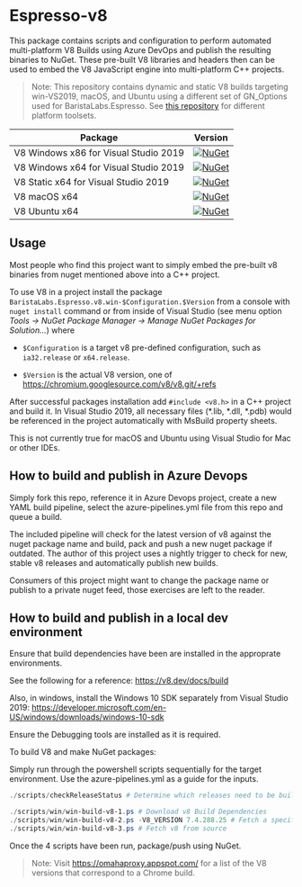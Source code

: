 # Espresso-v8

This package contains scripts and configuration to perform automated multi-platform V8 Builds using Azure DevOps and publish the resulting binaries to NuGet. These pre-built V8 libraries and headers then can be used to embed the V8 JavaScript engine into multi-platform C++ projects.

> Note: This repository contains dynamic and static V8 builds targeting win-VS2019, macOS, and Ubuntu using a different set of GN_Options used for BaristaLabs.Espresso. See [this repository](https://github.com/pmed/v8-nuget) for different platform toolsets.

| Package                     | Version
|-----------------------------|----------------------------------------------------------------------------------------------------------------------|
|V8 Windows x86 for Visual Studio 2019|[![NuGet](https://img.shields.io/nuget/v/BaristaLabs.Espresso.v8.win-ia32.release.svg)](https://www.nuget.org/packages/BaristaLabs.Espresso.v8.win-ia32.release/)|
|V8 Windows x64 for Visual Studio 2019|[![NuGet](https://img.shields.io/nuget/v/BaristaLabs.Espresso.v8.win-x64.release.svg)](https://www.nuget.org/packages/BaristaLabs.Espresso.v8.win-x64.release/)|
|V8 Static x64 for Visual Studio 2019|[![NuGet](https://img.shields.io/nuget/v/BaristaLabs.Espresso.v8-static.win-x64.svg)](https://www.nuget.org/packages/BaristaLabs.Espresso.v8-static.win-x64/)|
|V8 macOS x64|[![NuGet](https://img.shields.io/nuget/v/BaristaLabs.Espresso.v8.macOS-x64.release.svg)](https://www.nuget.org/packages/BaristaLabs.Espresso.v8.macOS-x64.release/)|
|V8 Ubuntu x64|[![NuGet](https://img.shields.io/nuget/v/BaristaLabs.Espresso.v8.ubuntu-x64.release.svg)](https://www.nuget.org/packages/BaristaLabs.Espresso.v8.ubuntu-x64.release/)|

## Usage

Most people who find this project want to simply embed the pre-built v8 binaries from nuget mentioned above into a C++ project.

To use V8 in a project install the package `BaristaLabs.Espresso.v8.win-$Configuration.$Version`
from a console with `nuget install` command or from inside of Visual Studio
(see menu option *Tools -> NuGet Package Manager -> Manage NuGet Packages for Solution...*)
where

  * `$Configuration` is a target v8 pre-defined configuration, such as `ia32.release` or `x64.release`.

  * `$Version` is the actual V8 version, one of https://chromium.googlesource.com/v8/v8.git/+refs

After successful packages installation add `#include <v8.h>` in a C++ project
and build it. In Visual Studio 2019, all necessary files (*.lib, *.dll, *.pdb) would be referenced
in the project automatically with MsBuild property sheets.

This is not currently true for macOS and Ubuntu using Visual Studio for Mac or other IDEs.

## How to build and publish in Azure Devops

Simply fork this repo, reference it in Azure Devops project, create a new YAML build pipeline, select the azure-pipelines.yml file from this repo and queue a build.

The included pipeline will check for the latest version of v8 against the nuget package name and build, pack and push a new nuget package if outdated. The author of this project uses a nightly trigger to check for new, stable v8 releases and automatically publish new builds.

Consumers of this project might want to change the package name or publish to a private nuget feed, those exercises are left to the reader.

## How to build and publish in a local dev environment

Ensure that build dependencies have been are installed in the approprate environments.

See the following for a reference: https://v8.dev/docs/build

Also, in windows, install the Windows 10 SDK separately from Visual Studio 2019: https://developer.microsoft.com/en-US/windows/downloads/windows-10-sdk
   
Ensure the Debugging tools are installed as it is required.

To build V8 and make NuGet packages:

Simply run through the powershell scripts sequentially for the target environment.
Use the azure-pipelines.yml as a guide for the inputs.

``` Powershell
./scripts/checkReleaseStatus # Determine which releases need to be built.
```

``` Powershell
./scripts/win/win-build-v8-1.ps # Download v8 Build Dependencies
./scripts/win/win-build-v8-2.ps -V8_VERSION 7.4.288.25 # Fetch a specific v8 version from source
./scripts/win/win-build-v8-3.ps # Fetch v8 from source
```

Once the 4 scripts have been run, package/push using NuGet.

> Note: Visit https://omahaproxy.appspot.com/ for a list of the V8 versions that correspond to a Chrome build.
